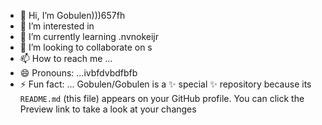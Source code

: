 - 👋 Hi, I’m Gobulen)))657fh
- 👀 I’m interested in 
- 🌱 I’m currently learning .nvnokeijr
- 💞️ I’m looking to collaborate on s
- 📫 How to reach me ...
- 😄 Pronouns: ...ivbfdvbdfbfb
- ⚡ Fun fact: ...
Gobulen/Gobulen is a ✨ special ✨ repository because its `README.md` (this file) appears on your GitHub profile.
You can click the Preview link to take a look at your changes
